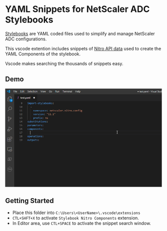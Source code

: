 # YAML Snippets for NetScaler ADC Stylebooks

[Stylebooks](https://docs.citrix.com/en-us/netscaler-mas/12/stylebooks.html) are YAML coded files used to simplify and manage NetScaler ADC configurations. 

This vscode extention includes snippets of [Nitro API data](https://developer-docs.citrix.com/projects/citrix-adc-nitro-api-reference/en/latest/) used to create the YAML Components of the stylebook.  

Vscode makes searching the thousands of snippets easy. 
## Demo

![demo](demo.gif)

## Getting Started

- Place this folder into `C:\Users\<UserName>\.vscode\extensions`
- `CTL+SHFT+X` to activate `Stylebook Nitro Components` extension.
- In Editor area, use `CTL+SPACE` to activate the snippet search window.
